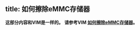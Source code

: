 title: 如何擦除eMMC存储器
---

**这部分内容和VIM是一样的。**
**请参考VIM [如何擦除eMMC存储器](/zh-cn/vim/HowtoEraseEMMC.html)。**


